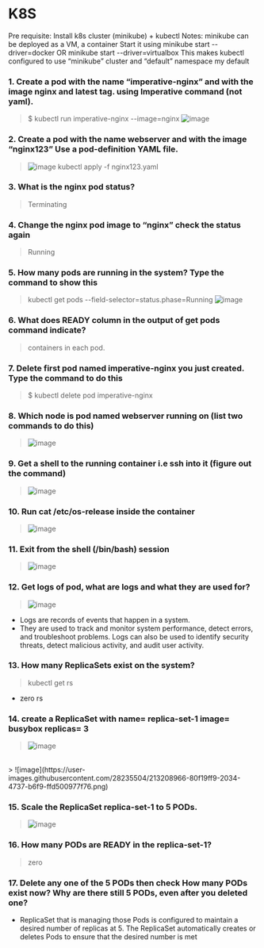 # K8S 
Pre requisite: Install k8s cluster (minikube) + kubectl 
Notes: minikube can be deployed as a VM, a container 
Start it using minikube start --driver=docker OR minikube start --driver=virtualbox 
This makes kubectl configured to use “minikube” cluster and “default” namespace my default 
 
### 1. Create a  pod with the name “imperative-nginx” and with the image nginx and latest tag. using Imperative command (not yaml).
> $ kubectl run  imperative-nginx --image=nginx
![image](https://user-images.githubusercontent.com/28235504/213189148-161acd66-7b9d-4c82-946d-c83734260e7e.png)

### 2. Create a pod with the name webserver and with the image “nginx123” Use a pod-definition YAML file. 
> ![image](https://user-images.githubusercontent.com/28235504/213192631-394dd058-9e58-4fc8-9b30-726edacf8a70.png)
> kubectl apply -f  nginx123.yaml <br>    
### 3. What is the nginx pod status?
> Terminating <br>    
### 4. Change the nginx pod image to “nginx” check the status again 
> Running <br>    
### 5. How many pods are running in the system? Type the command to show this 
> kubectl get pods --field-selector=status.phase=Running
> ![image](https://user-images.githubusercontent.com/28235504/213194835-2a6675ca-2d45-4e44-8945-abc043e76a62.png) <br>
### 6. What does READY column in the output of get pods command indicate? 
> containers in each pod.
### 7. Delete first pod named imperative-nginx you just created. Type the command to do this  
> $ kubectl delete pod imperative-nginx
### 8. Which node is pod named webserver running on (list two commands to do this) 
> ![image](https://user-images.githubusercontent.com/28235504/213197972-4c3c14df-f580-46ce-9529-fd9ff5f51554.png)

### 9. Get a shell to the running container i.e ssh into it (figure out the command) 
> ![image](https://user-images.githubusercontent.com/28235504/213204176-4b0f531a-fb36-486b-b3b7-8aef6118e292.png)

### 10. Run cat /etc/os-release inside the container 
> ![image](https://user-images.githubusercontent.com/28235504/213204334-b8ccc972-54bf-46db-8960-f41a3e75f552.png)

### 11. Exit from the shell (/bin/bash) session 
> ![image](https://user-images.githubusercontent.com/28235504/213204559-f633f6e6-1144-4268-b2a1-c46ef9b43899.png)

### 12. Get logs of pod, what are logs and what they are used for? 
> ![image](https://user-images.githubusercontent.com/28235504/213205177-2721f303-0f48-44be-9cb5-3f78aa8571e7.png) <br>
- Logs are records of events that happen in a system.
- They are used to track and monitor system performance, detect errors, and troubleshoot problems. Logs can also be used to identify security threats, detect malicious activity, and audit user activity.

### 13. How many ReplicaSets exist on the system? 
> kubectl get rs <br>
- zero rs
### 14. create a ReplicaSet with name= replica-set-1 image= busybox replicas= 3 
> ![image](https://user-images.githubusercontent.com/28235504/213208313-08c3414a-14e0-43f0-804a-0d815e4d5de4.png)
<br>
> ![image](https://user-images.githubusercontent.com/28235504/213208966-80f19ff9-2034-4737-b6f9-ffd500977f76.png)

### 15. Scale the ReplicaSet replica-set-1 to 5 PODs.
> ![image](https://user-images.githubusercontent.com/28235504/213210112-aebbe917-801f-42b6-84c3-48752180ab3e.png)

### 16. How many PODs are READY in the replica-set-1? 
> zero 

### 17. Delete any one of the 5 PODs then check How many PODs exist now? Why are there still 5 PODs, even after you deleted one? 
- ReplicaSet that is managing those Pods is configured to maintain a desired number of replicas at 5. The ReplicaSet automatically creates or deletes Pods to ensure that the desired number is met

